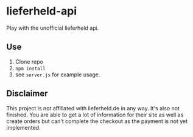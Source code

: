 # lieferheld-api
Play with the unofficial lieferheld api.

## Use

1. Clone repo
2. `npm install`
3. see `server.js` for example usage.

## Disclaimer

This project is not affiliated with lieferheld.de in any way. It's also not finished. You are able to get a lot of information for their site as well as create orders but can't complete the checkout as the payment is not yet implemented.
